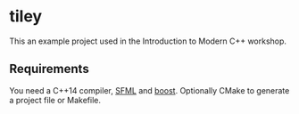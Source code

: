 # tiley

This an example project used in the Introduction to Modern C++ workshop. 


## Requirements

You need a C++14 compiler, [SFML](http://www.sfml-dev.org) and [boost](http://www.boost.org). Optionally CMake to generate a project file or Makefile.
